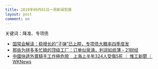 ```yaml
---
title: 2019年09月01日一周新闻剪报
layout: post
comment: on
---
```


关键词：降准、专项债

<!--excerpt-->

* [国常会解读：稳增长的“子弹”已上膛，专项债大概率四季度发](https://mp.weixin.qq.com/s/ZHPkzKgTqgoeKVYvw1CuSg)
* [那些为拼多多忙碌的顶级工厂：订单似泉涌，利润如纸薄 - 21财经](https://m.21jingji.com/article/20190903/herald/e660c28840316dcaa1fcc9aadbee1e42.html)
* [中國快遞外賣騎手工作極危險　上海上半年324人受傷5死 ｜ 惟工新聞 ｜ WKNews](https://wknews.org/node/2021)